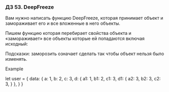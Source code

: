 ### ДЗ 53. DeepFreeze
Вам нужно написать функцию DeepFreeze, которая принимает объект и замораживает его и все вложенные в него объекты.

Пишем функцию которая перебирает свойства объекта и «замораживает» все объекты которые ей попадаются включая исходный:

Подсказки: заморозить означает сделать так чтобы объект нельзя было изменять.

Example

let user = {
data: {
a: 1,
b: 2,
c: 3,
d: {
a1: 1,
b1: 2,
c1: 3,
d1: {
a2: 3,
b2: 3,
c2: 3,
}
},
}
}